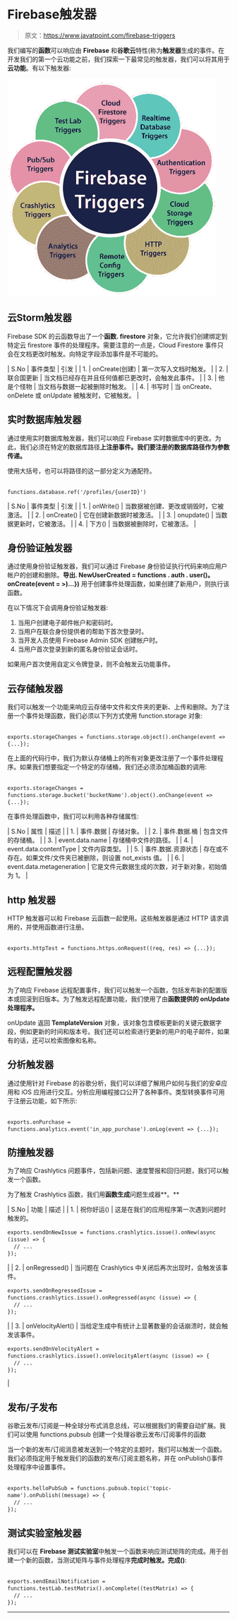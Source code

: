# Firebase触发器

> 原文：<https://www.javatpoint.com/firebase-triggers>

我们编写的**函数**可以响应由 **Firebase** 和**谷歌云**特性(称为**触发器**生成的事件。在开发我们的第一个云功能之前，我们探索一下最常见的触发器，我们可以将其用于**云功能**。有以下触发器:

![Firebase Triggers](img/53e856128004ee5b2a3fee3bca0c1a86.png)

## 云Storm触发器

Firebase SDK 的云函数导出了一个**函数. firestore** 对象，它允许我们创建绑定到特定云 firestore 事件的处理程序。需要注意的一点是，Cloud Firestore 事件只会在文档更改时触发。向特定字段添加事件是不可能的。

| S.No | 事件类型 | 引发 |
| 1. | onCreate(创建) | 第一次写入文档时触发。 |
| 2. | 联合国更新 | 当文档已经存在并且任何值都已更改时，会触发此事件。 |
| 3. | 他是个怪物 | 当文档与数据一起被删除时触发。 |
| 4. | 书写时 | 当 onCreate、onDelete 或 onUpdate 被触发时，它被触发。 |

## 实时数据库触发器

通过使用实时数据库触发器，我们可以响应 Firebase 实时数据库中的更改。为此，我们必须在特定的数据库路径**上注册事件。我们要注册的数据库路径作为参数传递。**

使用大括号，也可以将路径的这一部分定义为通配符。

```

functions.database.ref('/profiles/{userID}')

```

| S.No | 事件类型 | 引发 |
| 1. | onWrite() | 当数据被创建、更改或销毁时，它被激活。 |
| 2. | onCreate() | 它在创建新数据时被激活。 |
| 3. | onupdate() | 当数据更新时，它被激活。 |
| 4. | 下方() | 当数据被删除时，它被激活。 |

## 身份验证触发器

通过使用身份验证触发器，我们可以通过 Firebase 身份验证执行代码来响应用户帐户的创建和删除。**导出. NewUserCreated = functions . auth . user()。onCreate(event = >)...})** 用于创建事件处理函数，如果创建了新用户，则执行该函数。

在以下情况下会调用身份验证触发器:

1.  当用户创建电子邮件帐户和密码时。
2.  当用户在联合身份提供者的帮助下首次登录时。
3.  当开发人员使用 Firebase Admin SDK 创建帐户时。
4.  当用户首次登录到新的匿名身份验证会话时。

如果用户首次使用自定义令牌登录，则不会触发云功能事件。

## 云存储触发器

我们可以触发一个功能来响应云存储中文件和文件夹的更新、上传和删除。为了注册一个事件处理函数，我们必须以下列方式使用 function.storage 对象:

```

exports.storageChanges = functions.storage.object().onChange(event => {...});

```

在上面的代码行中，我们为默认存储桶上的所有对象更改注册了一个事件处理程序。如果我们想要指定一个特定的存储桶，我们还必须添加桶函数的调用:

```

exports.storageChanges = functions.storage.bucket('bucketName').object().onChange(event => {...});

```

在事件处理函数中，我们可以利用各种存储属性:

| S.No | 属性 | 描述 |
| 1. | 事件.数据 | 存储对象。 |
| 2. | 事件.数据.桶 | 包含文件的存储桶。 |
| 3. | event.data.name | 存储桶中文件的路径。 |
| 4. | event.data.contentType | 文件内容类型。 |
| 5. | 事件.数据.资源状态 | 存在或不存在。如果文件/文件夹已被删除，则设置 not_exists 值。 |
| 6. | event.data.metageneration | 它是文件元数据生成的次数，对于新对象，初始值为 1。 |

## http 触发器

HTTP 触发器可以和 Firebase 云函数一起使用。这些触发器是通过 HTTP 请求调用的，并使用函数进行注册。

```

exports.httpTest = functions.https.onRequest((req, res) => {...});

```

## 远程配置触发器

为了响应 Firebase 远程配置事件，我们可以触发一个函数，包括发布新的配置版本或回滚到旧版本。为了触发远程配置功能，我们使用了由**函数提供的 onUpdate 处理程序。**

onUpdate 返回 **TemplateVersion** 对象，该对象包含模板更新的关键元数据字段，例如更新的时间和版本号。我们还可以检索进行更新的用户的电子邮件，如果有的话，还可以检索图像和名称。

## 分析触发器

通过使用针对 Firebase 的谷歌分析，我们可以详细了解用户如何与我们的安卓应用和 iOS 应用进行交互。分析应用编程接口公开了各种事件。类型转换事件可用于注册云功能，如下所示:

```

exports.onPurchase = functions.analytics.event('in_app_purchase').onLog(event => {...});

```

## 防撞触发器

为了响应 Crashlytics 问题事件，包括新问题、速度警报和回归问题，我们可以触发一个函数。

为了触发 Crashlytics 函数，我们用**函数生成**问题生成器**。**

| S.No | 功能 | 描述 |
| 1. | 祝你好运() | 这是在我们的应用程序第一次遇到问题时触发的。

```
exports.sendOnNewIssue = functions.crashlytics.issue().onNew(async (issue) => {
  // ...
});

```

 |
| 2. | onRegressed() | 当问题在 Crashlytics 中关闭后再次出现时，会触发该事件。

```
exports.sendOnRegressedIssue = functions.crashlytics.issue().onRegressed(async (issue) => {
  // ...
});

```

 |
| 3. | onVelocityAlert() | 当给定生成中有统计上显著数量的会话崩溃时，就会触发该事件。

```
exports.sendOnVelocityAlert = functions.crashlytics.issue().onVelocityAlert(async (issue) => {
  // ...
});

```

 |

## 发布/子发布

谷歌云发布/订阅是一种全球分布式消息总线，可以根据我们的需要自动扩展。我们可以使用 functions.pubsub 创建一个处理谷歌云发布/订阅事件的函数

当一个新的发布/订阅消息被发送到一个特定的主题时，我们可以触发一个函数。我们必须指定用于触发我们的函数的发布/订阅主题名称，并在 onPublish()事件处理程序中设置事件。

```

exports.helloPubSub = functions.pubsub.topic('topic-name').onPublish((message) => {
  // ...
});

```

## 测试实验室触发器

我们可以在 **Firebase 测试实验室**中触发一个函数来响应测试矩阵的完成。用于创建一个新的函数，当测试矩阵与事件处理程序**完成时触发。完成()**:

```

exports.sendEmailNotification = functions.testLab.testMatrix().onComplete((testMatrix) => {
  // ...
});

```

* * *